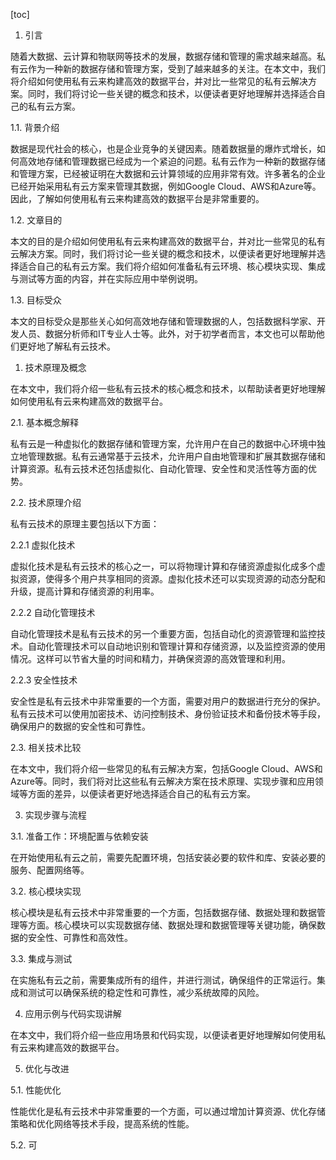 
[toc]                    
                
                
1. 引言

随着大数据、云计算和物联网等技术的发展，数据存储和管理的需求越来越高。私有云作为一种新的数据存储和管理方案，受到了越来越多的关注。在本文中，我们将介绍如何使用私有云来构建高效的数据平台，并对比一些常见的私有云解决方案。同时，我们将讨论一些关键的概念和技术，以便读者更好地理解并选择适合自己的私有云方案。

1.1. 背景介绍

数据是现代社会的核心，也是企业竞争的关键因素。随着数据量的爆炸式增长，如何高效地存储和管理数据已经成为一个紧迫的问题。私有云作为一种新的数据存储和管理方案，已经被证明在大数据和云计算领域的应用非常有效。许多著名的企业已经开始采用私有云方案来管理其数据，例如Google Cloud、AWS和Azure等。因此，了解如何使用私有云来构建高效的数据平台是非常重要的。

1.2. 文章目的

本文的目的是介绍如何使用私有云来构建高效的数据平台，并对比一些常见的私有云解决方案。同时，我们将讨论一些关键的概念和技术，以便读者更好地理解并选择适合自己的私有云方案。我们将介绍如何准备私有云环境、核心模块实现、集成与测试等方面的内容，并在实际应用中举例说明。

1.3. 目标受众

本文的目标受众是那些关心如何高效地存储和管理数据的人，包括数据科学家、开发人员、数据分析师和IT专业人士等。此外，对于初学者而言，本文也可以帮助他们更好地了解私有云技术。

1. 技术原理及概念

在本文中，我们将介绍一些私有云技术的核心概念和技术，以帮助读者更好地理解如何使用私有云来构建高效的数据平台。

2.1. 基本概念解释

私有云是一种虚拟化的数据存储和管理方案，允许用户在自己的数据中心环境中独立地管理数据。私有云通常基于云技术，允许用户自由地管理和扩展其数据存储和计算资源。私有云技术还包括虚拟化、自动化管理、安全性和灵活性等方面的优势。

2.2. 技术原理介绍

私有云技术的原理主要包括以下方面：

2.2.1 虚拟化技术

虚拟化技术是私有云技术的核心之一，可以将物理计算和存储资源虚拟化成多个虚拟资源，使得多个用户共享相同的资源。虚拟化技术还可以实现资源的动态分配和升级，提高计算和存储资源的利用率。

2.2.2 自动化管理技术

自动化管理技术是私有云技术的另一个重要方面，包括自动化的资源管理和监控技术。自动化管理技术可以自动地识别和管理计算和存储资源，以及监控资源的使用情况。这样可以节省大量的时间和精力，并确保资源的高效管理和利用。

2.2.3 安全性技术

安全性是私有云技术中非常重要的一个方面，需要对用户的数据进行充分的保护。私有云技术可以使用加密技术、访问控制技术、身份验证技术和备份技术等手段，确保用户的数据的安全性和可靠性。

2.3. 相关技术比较

在本文中，我们将介绍一些常见的私有云解决方案，包括Google Cloud、AWS和Azure等。同时，我们将对比这些私有云解决方案在技术原理、实现步骤和应用领域等方面的差异，以便读者更好地选择适合自己的私有云方案。

3. 实现步骤与流程

3.1. 准备工作：环境配置与依赖安装

在开始使用私有云之前，需要先配置环境，包括安装必要的软件和库、安装必要的服务、配置网络等。

3.2. 核心模块实现

核心模块是私有云技术中非常重要的一个方面，包括数据存储、数据处理和数据管理等方面。核心模块可以实现数据存储、数据处理和数据管理等关键功能，确保数据的安全性、可靠性和高效性。

3.3. 集成与测试

在实施私有云之前，需要集成所有的组件，并进行测试，确保组件的正常运行。集成和测试可以确保系统的稳定性和可靠性，减少系统故障的风险。

4. 应用示例与代码实现讲解

在本文中，我们将介绍一些应用场景和代码实现，以便读者更好地理解如何使用私有云来构建高效的数据平台。

5. 优化与改进

5.1. 性能优化

性能优化是私有云技术中非常重要的一个方面，可以通过增加计算资源、优化存储策略和优化网络等技术手段，提高系统的性能。

5.2. 可

